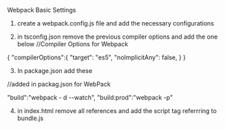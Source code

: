 

Webpack Basic Settings

1. create a webpack.config.js file and add the necessary configurations

2. in tsconfig.json remove the previous compiler options and add the one below 
//Compiler Options for Webpack

{
  "compilerOptions":{
    "target": "es5", 
    "noImplicitAny": false,
  }
}

3. In package.json add these

//added in packag.json for WebPack

 "build":"webpack - d --watch",  "build:prod":"webpack -p"

 4. in index.html remove all references and add the script tag referrring to bundle.js